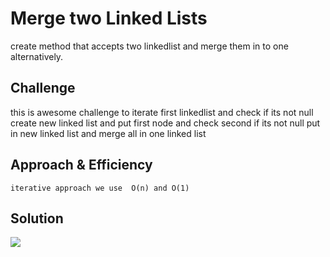 # Merge two Linked Lists
 create method that accepts two linkedlist and merge them in to
 one alternatively.

## Challenge
this is awesome challenge to iterate first linkedlist and check
 if its not null create new linked list and put first node and check second if its not null put in new linked list
 and merge all in one linked list

## Approach & Efficiency
    iterative approach we use  O(n) and O(1)

## Solution
![](assets/ll_merge.jpg)